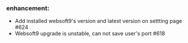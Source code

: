 ### enhancement:

- Add installed websoft9's version and latest version on settting page  #624
- Websoft9 upgrade is unstable, can not save user's port #618



